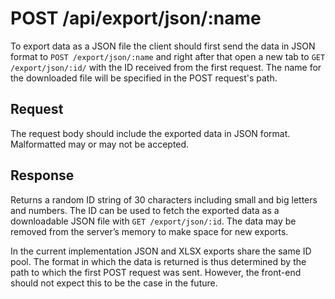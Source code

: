 # POST /api/export/json/:name

To export data as a JSON file the client should first send the data in JSON format to `POST /export/json/:name` and right after that open a new tab to `GET /export/json/:id/` with the ID received from the first request. The name for the downloaded file will be specified in the POST request's path.

## Request

The request body should include the exported data in JSON format. Malformatted may or may not be accepted.

## Response

Returns a random ID string of 30 characters including small and big letters and numbers. The ID can be used to fetch the exported data as a downloadable JSON file with `GET /export/json/:id`. The data may be removed from the server’s memory to make space for new exports.

In the current implementation JSON and XLSX exports share the same ID pool. The format in which the data is returned is thus determined by the path to which the first POST request was sent. However, the front-end should not expect this to be the case in the future.
